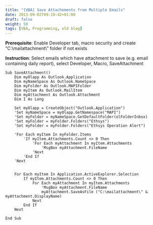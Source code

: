 ```yaml
---
title: "[VBA] Save Attachements from Multiple Emails"
date: 2013-09-02T09:19:42+01:00
draft: false
weight: 50
tags: [VBA, Programming, old blog]
---
```


**Prerequisite**: Enable Developer tab, macro security and create “C:\mailattachment\” folder if not exists

**Instruction**: Select emails which have attachment to save (e.g. email containing daily report), select Developer, Macro, SaveAttachment

```
Sub SaveAttachment()
    Dim myOlapp As Outlook.Application
    Dim myNameSpace As Outlook.NameSpace
    Dim myFolder As Outlook.MAPIFolder
    Dim myItem As Outlook.MailItem
    Dim myAttachment As Outlook.Attachment
    Dim I As Long
      
    Set myOlapp = CreateObject("Outlook.Application")
    'Set myNameSpace = myOlapp.GetNamespace("MAPI")
    'Set myFolder = myNameSpace.GetDefaultFolder(olFolderInbox)
    'Set myFolder = myFolder.Folders("Ethsys")
    'Set myFolder = myFolder.Folders("Ethsys Operation Alert")
      
    'For Each myItem In myFolder.Items
        'If myItem.Attachments.Count <> 0 Then
            'For Each myAttachment In myItem.Attachments
                'MsgBox myAttachment.FileName
            'Next
        'End If
    'Next
     
     
    For Each myItem In Application.ActiveExplorer.Selection
        If myItem.Attachments.Count <> 0 Then
            For Each myAttachment In myItem.Attachments
                'MsgBox myAttachment.FileName
                myAttachment.SaveAsFile ("C:\mailattachment\" & myAttachment.DisplayName)
            Next
        End If
    Next
     
End Sub
```